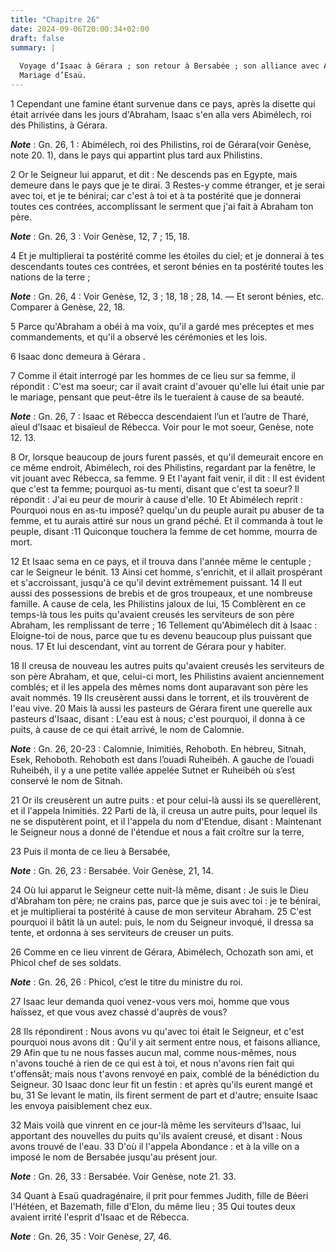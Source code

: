```yaml
---
title: "Chapitre 26"
date: 2024-09-06T20:00:34+02:00
draft: false
summary: |
  
  Voyage d’Isaac à Gérara ; son retour à Bersabée ; son alliance avec Abimélech.
  Mariage d’Esaü.
---
```



1 Cependant une famine étant survenue dans ce pays, après la disette qui était arrivée dans les jours d'Abraham, Isaac s'en alla vers Abimélech, roi des Philistins, à Gérara.

***Note*** :  Gn. 26, 1 : Abimélech, roi des Philistins, roi de Gérara(voir Genèse, note 20. 1), dans le pays qui appartint plus tard aux Philistins.

2 Or le Seigneur lui apparut, et dit : Ne descends pas en Egypte, mais demeure dans le pays que je te dirai. 3 Restes-y comme étranger, et je serai avec toi, et je te bénirai; car c'est à toi et à ta postérité que je donnerai toutes ces contrées, accomplissant le serment que j'ai fait à Abraham ton père.

***Note*** :  Gn. 26, 3 : Voir Genèse, 12, 7 ; 15, 18.

4 Et je multiplierai ta postérité comme les étoiles du ciel; et je donnerai à tes descendants toutes ces contrées, et seront bénies en ta postérité toutes les nations de la terre ;

***Note*** :  Gn. 26, 4 : Voir Genèse, 12, 3 ; 18, 18 ; 28, 14. ― Et seront bénies, etc. Comparer à Genèse, 22, 18.

5 Parce qu'Abraham a obéi à ma voix, qu'il a gardé mes préceptes et mes commandements, et qu'il a observé les cérémonies et les lois.


6 Isaac donc demeura à Gérara .


7 Comme il était interrogé par les hommes de ce lieu sur sa femme, il répondit : C'est ma soeur; car il avait craint d'avouer qu'elle lui était unie par le mariage, pensant que peut-être ils le tueraient à cause de sa beauté.

***Note*** :  Gn. 26, 7 : Isaac et Rébecca descendaient l’un et l’autre de Tharé, aïeul d’Isaac et bisaïeul de Rébecca. Voir pour le mot soeur, Genèse, note 12. 13.

8 Or, lorsque beaucoup de jours furent passés, et qu'il demeurait encore en ce même endroit, Abimélech, roi des Philistins, regardant par la fenêtre, le vit jouant avec Rébecca, sa femme. 9 Et l'ayant fait venir, il dit : Il est évident que c'est ta femme; pourquoi as-tu menti, disant que c'est ta soeur? Il répondit : J'ai eu peur de mourir à cause d'elle. 10 Et Abimélech reprit : Pourquoi nous en as-tu imposé? quelqu'un du peuple aurait pu abuser de ta femme, et tu aurais attiré sur nous un grand péché. Et il commanda à tout le peuple, disant :11 Quiconque touchera la femme de cet homme, mourra de mort.


12 Et Isaac sema en ce pays, et il trouva dans l'année même le centuple ; car le Seigneur le bénit. 13 Ainsi cet homme, s'enrichit, et il allait prospérant et s'accroissant, jusqu'à ce qu'il devint extrêmement puissant. 14 Il eut aussi des possessions de brebis et de gros troupeaux, et une nombreuse famille. A cause de cela, les Philistins jaloux de lui, 15 Comblèrent en ce temps-là tous les puits qu'avaient creusés les serviteurs de son père Abraham, les remplissant de terre ; 16 Tellement qu'Abimélech dit à Isaac : Eloigne-toi de nous, parce que tu es devenu beaucoup plus puissant que nous. 17 Et lui descendant, vint au torrent de Gérara pour y habiter.


18 Il creusa de nouveau les autres puits qu'avaient creusés les serviteurs de son père Abraham, et que, celui-ci mort, les Philistins avaient anciennement comblés; et il les appela des mêmes noms dont auparavant son père les avait nommés. 19 Ils creusèrent aussi dans le torrent, et ils trouvèrent de l'eau vive. 20 Mais là aussi les pasteurs de Gérara firent une querelle aux pasteurs d'Isaac, disant : L'eau est à nous; c'est pourquoi, il donna à ce puits, à cause de ce qui était arrivé, le nom de Calomnie.

***Note*** :  Gn. 26, 20-23 : Calomnie, Inimitiés, Rehoboth. En hébreu, Sitnah, Esek, Rehoboth. Rehoboth est dans l’ouadi Ruheibéh. A gauche de l’ouadi Ruheibéh, il y a une petite vallée appelée Sutnet er Ruheibéh où s’est conservé le nom de Sitnah.

21 Or ils creusèrent un autre puits : et pour celui-là aussi ils se querellèrent, et il l'appela Inimitiés. 22 Parti de là, il creusa un autre puits, pour lequel ils ne se disputèrent point, et il l'appela du nom d'Etendue, disant : Maintenant le Seigneur nous a donné de l'étendue et nous a fait croître sur la terre,


23 Puis il monta de ce lieu à Bersabée,

***Note*** :  Gn. 26, 23 : Bersabée. Voir Genèse, 21, 14.


24 Où lui apparut le Seigneur cette nuit-là même, disant : Je suis le Dieu d'Abraham ton père; ne crains pas, parce que je suis avec toi : je te bénirai, et je multiplierai ta postérité à cause de mon serviteur Abraham. 25 C'est pourquoi il bâtit là un autel: puis, le nom du Seigneur invoqué, il dressa sa tente, et ordonna à ses serviteurs de creuser un puits.


26 Comme en ce lieu vinrent de Gérara, Abimélech, Ochozath son ami, et Phicol chef de ses soldats.

***Note*** :  Gn. 26, 26 : Phicol, c’est le titre du ministre du roi.

27 Isaac leur demanda quoi venez-vous vers moi, homme que vous haïssez, et que vous avez chassé d'auprès de vous?


28 Ils répondirent : Nous avons vu qu'avec toi était le Seigneur, et c'est pourquoi nous avons dit : Qu'il y ait serment entre nous, et faisons alliance, 29 Afin que tu ne nous fasses aucun mal, comme nous-mêmes, nous n'avons touché à rien de ce qui est à toi, et nous n'avons rien fait qui t'offensât; mais nous t'avons renvoyé en paix, comblé de la bénédiction du Seigneur. 30 Isaac donc leur fit un festin : et après qu'ils eurent mangé et bu, 31 Se levant le matin, ils firent serment de part et d'autre; ensuite Isaac les envoya paisiblement chez eux.


32 Mais voilà que vinrent en ce jour-là même les serviteurs d'Isaac, lui apportant des nouvelles du puits qu'ils avaient creusé, et disant : Nous avons trouvé de l'eau. 33 D'où il l'appela Abondance : et à la ville on a imposé le nom de Bersabée jusqu'au présent jour.

***Note*** :  Gn. 26, 33 : Bersabée. Voir Genèse, note 21. 33.


34 Quant à Esaü quadragénaire, il prit pour femmes Judith, fille de Béeri l'Hétéen, et Bazemath, fille d'Elon, du même lieu ; 35 Qui toutes deux avaient irrité l'esprit d'Isaac et de Rébecca.

***Note*** :  Gn. 26, 35 : Voir Genèse, 27, 46.

